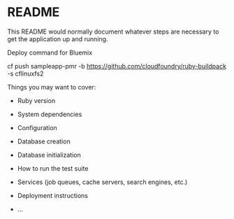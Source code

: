# README

This README would normally document whatever steps are necessary to get the
application up and running.

Deploy command for Bluemix

cf push sampleapp-pmr -b https://github.com/cloudfoundry/ruby-buildpack -s cflinuxfs2



Things you may want to cover:

* Ruby version

* System dependencies

* Configuration

* Database creation

* Database initialization

* How to run the test suite

* Services (job queues, cache servers, search engines, etc.)

* Deployment instructions

* ...
